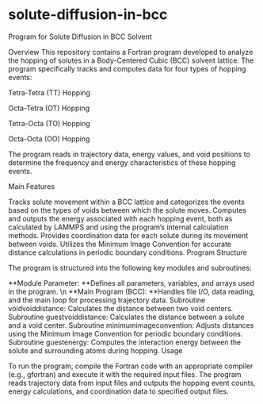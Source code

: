 # solute-diffusion-in-bcc

Program for Solute Diffusion in BCC Solvent

Overview This repository contains a Fortran program developed to analyze the hopping of solutes in a Body-Centered Cubic (BCC) solvent lattice. The program specifically tracks and computes data for four types of hopping events:

Tetra-Tetra (TT) Hopping

Octa-Tetra (OT) Hopping

Tetra-Octa (TO) Hopping

Octa-Octa (OO) Hopping

The program reads in trajectory data, energy values, and void positions to determine the frequency and energy characteristics of these hopping events.

Main Features

Tracks solute movement within a BCC lattice and categorizes the events based on the types of voids between which the solute moves.
Computes and outputs the energy associated with each hopping event, both as calculated by LAMMPS and using the program’s internal calculation methods.
Provides coordination data for each solute during its movement between voids.
Utilizes the Minimum Image Convention for accurate distance calculations in periodic boundary conditions.
Program Structure

The program is structured into the following key modules and subroutines:

**Module Parameter: **Defines all parameters, variables, and arrays used in the program. \n
**Main Program (BCC): **Handles file I/O, data reading, and the main loop for processing trajectory data.
Subroutine voidvoiddistance: Calculates the distance between two void centers.
Subroutine guestvoiddistance: Calculates the distance between a solute and a void center.
Subroutine minimumimageconvention: Adjusts distances using the Minimum Image Convention for periodic boundary conditions.
Subroutine guestenergy: Computes the interaction energy between the solute and surrounding atoms during hopping.
Usage

To run the program, compile the Fortran code with an appropriate compiler (e.g., gfortran) and execute it with the required input files. The program reads trajectory data from input files and outputs the hopping event counts, energy calculations, and coordination data to specified output files.

